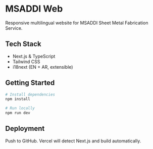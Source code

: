 # MSADDI Web

Responsive multilingual website for MSADDI Sheet Metal Fabrication Service.

## Tech Stack
- Next.js & TypeScript
- Tailwind CSS
- i18next (EN + AR, extensible)

## Getting Started

```bash
# Install dependencies
npm install

# Run locally
npm run dev
```

## Deployment
Push to GitHub. Vercel will detect Next.js and build automatically.